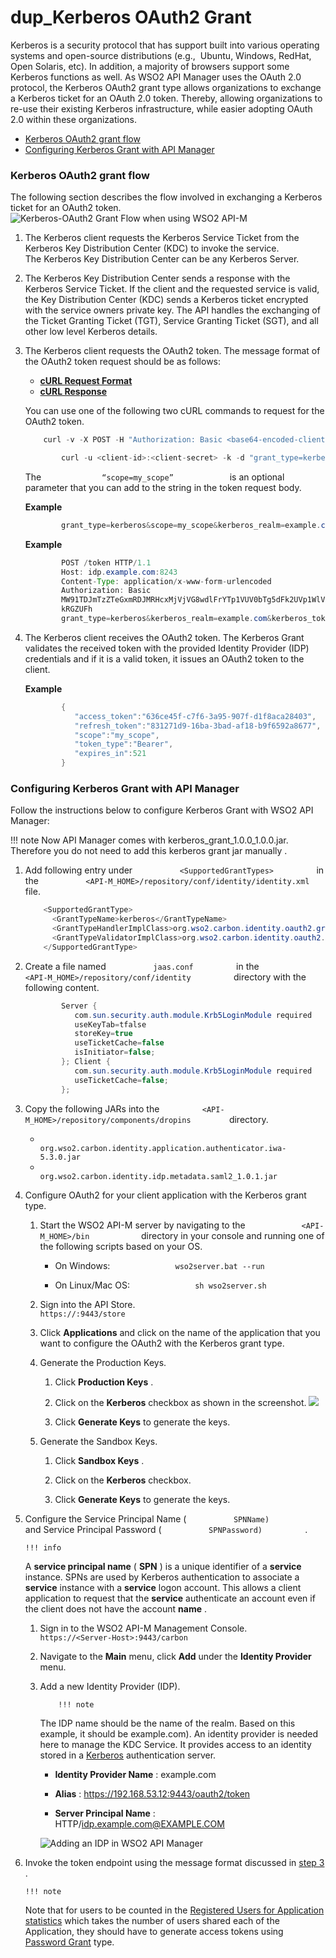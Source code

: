 # dup\_Kerberos OAuth2 Grant

Kerberos is a security protocol that has support built into various operating systems and open-source distributions (e.g.,  Ubuntu, Windows, RedHat, Open Solaris, etc). In addition, a majority of browsers support some Kerberos functions as well. As WSO2 API Manager uses the OAuth 2.0 protocol, the Kerberos OAuth2 grant type allows organizations to exchange a Kerberos ticket for an OAuth 2.0 token. Thereby, allowing organizations to re-use their existing Kerberos infrastructure, while easier adopting OAuth 2.0 within these organizations.

-   [Kerberos OAuth2 grant flow](#dup_KerberosOAuth2Grant-KerberosOAuth2grantflow)
-   [Configuring Kerberos Grant with API Manager](#dup_KerberosOAuth2Grant-ConfiguringKerberosGrantwithAPIManager)

### Kerberos OAuth2 grant flow

The following section describes the flow involved in exchanging a Kerberos ticket for an OAuth2 token.
![Kerberos-OAuth2 Grant Flow when using WSO2 API-M](attachments/126561100/126561104.png "Kerberos-OAuth2 Grant Flow")
1.  The Kerberos client requests the Kerberos Service Ticket from the Kerberos Key Distribution Center (KDC) to invoke the service.
    The Kerberos Key Distribution Center can be any Kerberos Server.
2.  The Kerberos Key Distribution Center sends a response with the Kerberos Service Ticket.
    If the client and the requested service is valid, the Key Distribution Center (KDC) sends a Kerberos ticket encrypted with the service owners private key. The API handles the exchanging of the Ticket Granting Ticket (TGT), Service Granting Ticket (SGT), and all other low level Kerberos details.
3.  The Kerberos client requests the OAuth2 token.
    The message format of the OAuth2 token request should be as follows:

    -   [**cURL Request Format**](#2534066d72ea450e8142bc478b321e4b)
    -   [**cURL Response**](#75a66c04b23b4e87a6c5ce2ed75ea19d)

    You can use one of the following two cURL commands to request for the OAuth2 token.

    ``` java
        curl -v -X POST -H "Authorization: Basic <base64-encoded-client-id>:<client-secret-value>" -k -d "grant_type=kerberos&kerberos_realm=<kerberos-realm>&kerberos_token=<kerberos-token>&scope=<scope>" -H "Content-Type:application/x-www-form-urlencoded" https://localhost:8243/token
    ```

    ``` java
            curl -u <client-id>:<client-secret> -k -d "grant_type=kerberos&kerberos_realm=<kerberos-realm>&kerberos_token=<kerberos-token>&scope=<scope>" -H "Content-Type:application/x-www-form-urlencoded" https://localhost:8243/token
    ```

    The `              “scope=my_scope”             ` is an optional parameter that you can add to the string in the token request body.

    **Example**

    ``` java
            grant_type=kerberos&scope=my_scope&kerberos_realm=example.com&kerberos_token=YII1...
    ```

    **Example**

    ``` java
            POST /token HTTP/1.1
            Host: idp.example.com:8243
            Content-Type: application/x-www-form-urlencoded
            Authorization: Basic
            MW91TDJmTzZTeGxmRDJMRHcxMjVjVG8wdlFrYTp1VUV0bTg5dFk2UVp1WlVtcVpmTDkyQ
            kRGZUFh
            grant_type=kerberos&kerberos_realm=example.com&kerberos_token=YII1...
    ```

4.  The Kerberos client receives the OAuth2 token.
    The Kerberos Grant validates the received token with the provided Identity Provider (IDP) credentials and if it is a valid token, it issues an OAuth2 token to the client.

    **Example**

    ``` java
            {  
               "access_token":"636ce45f-c7f6-3a95-907f-d1f8aca28403",
               "refresh_token":"831271d9-16ba-3bad-af18-b9f6592a8677",
               "scope":"my_scope",
               "token_type":"Bearer",
               "expires_in":521
            }
    ```

### Configuring Kerberos Grant with API Manager

Follow the instructions below to configure Kerberos Grant with WSO2 API Manager:

!!! note
Now API Manager comes with kerberos\_grant\_1.0.0\_1.0.0.jar. Therefore you do not need to add this kerberos grant jar manually .


1.  Add following entry under `           <SupportedGrantTypes>          ` in the `           <API-M_HOME>/repository/conf/identity/identity.xml          ` file.

    ``` java
        <SupportedGrantType>
          <GrantTypeName>kerberos</GrantTypeName>
          <GrantTypeHandlerImplClass>org.wso2.carbon.identity.oauth2.grant.kerberos.ExtendedKerberosGrant</GrantTypeHandlerImplClass>
          <GrantTypeValidatorImplClass>org.wso2.carbon.identity.oauth2.grant.kerberos.KerberosGrantValidator</GrantTypeValidatorImplClass>
        </SupportedGrantType>
    ```

2.  Create a file named `           jaas.conf          ` in the `           <API-M_HOME>/repository/conf/identity          ` directory with the following content.

    ``` java
            Server {
               com.sun.security.auth.module.Krb5LoginModule required
               useKeyTab=tfalse
               storeKey=true
               useTicketCache=false
               isInitiator=false;
            }; Client {
               com.sun.security.auth.module.Krb5LoginModule required
               useTicketCache=false;
            };
    ```

3.  Copy the following JARs into the `          <API-M_HOME>/repository/components/dropins         ` directory.
    -   `                         org.wso2.carbon.identity.application.authenticator.iwa-5.3.0.jar                       `
    -   `                         org.wso2.carbon.identity.idp.metadata.saml2_1.0.1.jar                       `
4.  Configure OAuth2 for your client application with the Kerberos grant type.

    1.  Start the WSO2 API-M server by navigating to the `             <API-M_HOME>/bin            ` directory in your console and running one of the following scripts based on your OS.

        -   On Windows: `               wso2server.bat --run              `

        -   On Linux/Mac OS: `               sh wso2server.sh              `

    2.  Sign into the API Store.
        `                           https://:9443/store                         `

    3.  Click **Applications** and click on the name of the application that you want to configure the OAuth2 with the Kerberos grant type.

    4.  Generate the Production Keys.

        1.  Click **Production Keys** .

        2.  Click on the **Kerberos** checkbox as shown in the screenshot.
            ![](attachments/126561100/126561102.png)
        3.  Click **Generate Keys** to generate the keys.

    5.  Generate the Sandbox Keys.

        1.  Click **Sandbox Keys** .

        2.  Click on the **Kerberos** checkbox.

        3.  Click **Generate Keys** to generate the keys.

5.  Configure the Service Principal Name ( `           SPNName)          ` and Service Principal Password ( `           SPNPassword)          ` .

        !!! info
    A **service principal name** ( **SPN** ) is a unique identifier of a **service** instance. SPNs are used by Kerberos authentication to associate a **service** instance with a **service** logon account. This allows a client application to request that the **service** authenticate an account even if the client does not have the account **name** .


    1.  Sign in to the WSO2 API-M Management Console.
        `             https://<Server-Host>:9443/carbon            `

    2.  Navigate to the **Main** menu, click **Add** under the **Identity Provider** menu.

    3.  Add a new Identity Provider (IDP).

                !!! note
        The IDP name should be the name of the realm. Based on this example, it should be example.com). An identity provider is needed here to manage the KDC Service. It provides access to an identity stored in a [Kerberos](http://web.mit.edu/kerberos/) authentication server.


        -   **Identity Provider Name** : example.com

        -   **Alias** : https://192.168.53.12:9443/oauth2/token
        -   **Server Principal Name** : HTTP/idp.example.com@EXAMPLE.COM

        ![Adding an IDP in WSO2 API Manager](attachments/126561100/126561105.png "Adding an IDP in WSO2 API Manager")
6.  Invoke the token endpoint using the message format discussed in [step 3](#dup_KerberosOAuth2Grant-MessageFormat) .

        !!! note
    Note that for users to be counted in the [Registered Users for Application statistics](https://docs.wso2.com/display/AM260/Viewing+API+Statistics#ViewingAPIStatistics-topUsers) which takes the number of users shared each of the Application, they should have to generate access tokens using [Password Grant](https://docs.wso2.com/display/AM210/Password+Grant) type.




